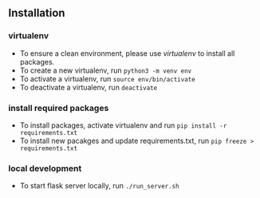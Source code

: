 ## Installation
### virtualenv
* To ensure a clean environment, please use *virtualenv* to install all packages.
* To create a new virtualenv, run `python3 -m venv env`
* To activate a virtualenv, run `source env/bin/activate`
* To deactivate a virtualenv, run `deactivate`
### install required packages
* To install packages, activate virtualenv and run `pip install -r requirements.txt`
* To install new pacakges and update requirements.txt, run `pip freeze > requirements.txt`
### local development
* To start flask server locally, run `./run_server.sh`